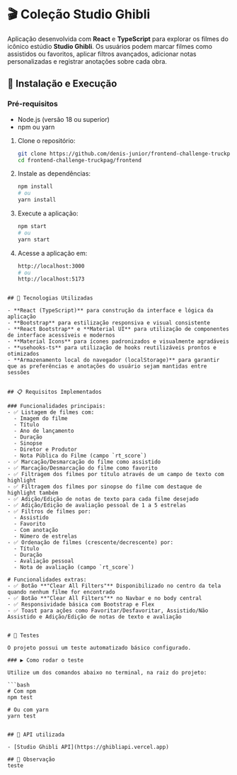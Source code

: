 # 🎬 Coleção Studio Ghibli

Aplicação desenvolvida com **React** e **TypeScript** para explorar os filmes do icônico estúdio **Studio Ghibli**. Os usuários podem marcar filmes como assistidos ou favoritos, aplicar filtros avançados, adicionar notas personalizadas e registrar anotações sobre cada obra.

## 🚀 Instalação e Execução

### Pré-requisitos

- Node.js (versão 18 ou superior)
- npm ou yarn

1. Clone o repositório:

   ```bash
   git clone https://github.com/denis-junior/frontend-challenge-truckpag.git
   cd frontend-challenge-truckpag/frontend
   ```

2. Instale as dependências:

   ```bash
   npm install
   # ou
   yarn install
   ```

3. Execute a aplicação:

   ```bash
   npm start
   # ou
   yarn start
   ```

4. Acesse a aplicação em:
   
   ```bash
   http://localhost:3000
   # ou
   http://localhost:5173
   ```

````

## 🚀 Tecnologias Utilizadas

- **React (TypeScript)** para construção da interface e lógica da aplicação
- **Bootstrap** para estilização responsiva e visual consistente
- **React Bootstrap** e **Material UI** para utilização de componentes de interface acessíveis e modernos
- **Material Icons** para ícones padronizados e visualmente agradáveis
- **usehooks-ts** para utilização de hooks reutilizáveis prontos e otimizados
- **Armazenamento local do navegador (localStorage)** para garantir que as preferências e anotações do usuário sejam mantidas entre sessões


## 📋 Requisitos Implementados

### Funcionalidades principais:
- ✅ Listagem de filmes com:
  - Imagem do filme
  - Título
  - Ano de lançamento
  - Duração
  - Sinopse
  - Diretor e Produtor
  - Nota Pública do Filme (campo `rt_score`)
- ✅ Marcação/Desmarcação do filme como assistido
- ✅ Marcação/Desmarcação do filme como favorito
- ✅ Filtragem dos filmes por título através de um campo de texto com highlight
- ✅ Filtragem dos filmes por sinopse do filme com destaque de highlight também
- ✅ Adição/Edição de notas de texto para cada filme desejado
- ✅ Adição/Edição de avaliação pessoal de 1 a 5 estrelas
- ✅ Filtros de filmes por:
  - Assistido
  - Favorito
  - Com anotação
  - Número de estrelas
- ✅ Ordenação de filmes (crescente/decrescente) por:
  - Título
  - Duração
  - Avaliação pessoal
  - Nota de avaliação (campo `rt_score`)

# Funcionalidades extras:
- ✅ Botão **"Clear All Filters"** Disponibilizado no centro da tela quando nenhum filme for encontrado
- ✅ Botão **"Clear All Filters"** no Navbar e no body central
- ✅ Responsividade básica com Bootstrap e Flex
- ✅ Toast para ações como Favoritar/Desfavoritar, Assistido/Não Assistido e Adição/Edição de notas de texto e avaliação


# 🧪 Testes

O projeto possui um teste automatizado básico configurado.

### ▶️ Como rodar o teste

Utilize um dos comandos abaixo no terminal, na raiz do projeto:

```bash
# Com npm
npm test

# Ou com yarn
yarn test


## 🔗 API utilizada

- [Studio Ghibli API](https://ghibliapi.vercel.app)

## 🧪 Observação
teste